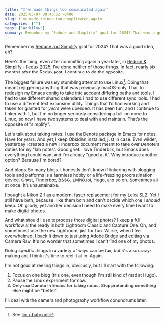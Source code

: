 ```yaml
---
title: "I've made things too complicated again"
date: 2025-05-07 08:45:32 -0400
slug: i've-made-things-too-complicated-again
categories: [""]
tags: ["Workflow"]
summary: Remember my "Reduce and Simplify" goal for 2024? That was a good idea, eh?
---
```


Remember my [Reduce and Simplify](https://baty.net/journal/2023/12/31/reduce-and-simplify/) goal for 2024? That was a good idea, eh?

Here's the thing, even after committing again a year later, in [Reduce & Simplify - Redux 2025](/2024/12/reduce-simplify-redux-2025/), I've done neither of those things. In fact, nearly six months after the Redux post, I continue to do the opposite.

The biggest failure was my stumbling attempt to use Linux[^1]. Doing that meant rejiggering anything that was previously macOS-only. I had to redesign my Emacs config to take into account differing paths and tools. I had to use different shared calendars. I had to use different sync tools. I had to use a different text expansion utility. Things that I'd had working and taken for granted for _years_ were upended. It has been fun, and I continue to tinker with it, but I'm no longer seriously considering a full-on move to Linux, so now I have two systems to deal with and maintain. That's the opposite of "simplify".

Let's talk about taking notes. I use the Denote package in Emacs for notes. Have for years. And yet, I keep Obsidian installed, just in case. Even wilder, yesterday I created a new Tinderbox document meant to take over Denote's duties for my "lab notes". Good grief. I love Tinderbox, but Emacs does everything I could want and I'm already "good at it". Why introduce another option? Because I'm bored?

And blogs. So many blogs. I honestly don't know if tinkering with blogging tools and platforms is a harmless hobby or a life-freezing procrastination device. Ghost, Tinderbox, BSSG, LMNO.lol, Hugo, and so on. Sometimes all at once. It's unsustainable.

I bought a Nikon Z f as a modern, faster replacement for my Leica SL2. Yet I still have both, because I like them both and can't decide which one I _should_ keep. Oh goody, yet another decision I need to make every time I want to make digital photos.

And what should I use to process those digital photos? I keep a full workflow at the ready in both Lightroom Classic and Capture One. Oh, and sometimes I use the new Lightroom, just for fun. Worse, when I feel overwhelmed, I back it down to just using Adobe Bridge and editing via Camera Raw. It's no wonder that sometimes I can't find one of my photos.

Doing specific things in a variety of ways can be fun, but it's also crazy-making and I think it's time to reel it all in. Again.

I'm not good at reeling things in, obviously, but I'll start with the following:

1. Focus on one blog (this one, even though I'm still kind of mad at Hugo).
2. Pause the Linux experiment for now.
3. Only use Denote in Emacs for taking notes. Stop pretending something else might be "better".

I'll deal with the camera and photography workflow conundrums later.

[^1]: See [linux.baty.net](https://linux.baty.net)
